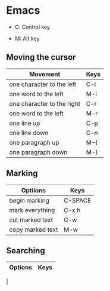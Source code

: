 # Emacs

- C: Control key

- M: Alt key

## Moving the cursor

| Movement | Keys |
| --- | --- |
| one character to the left | C-l |
| one word to the left | M-l |
| one character to the right | C-r |
| one word to the left | M-r |
| one line up | C-p |
| one line down | C-n |
| one paragraph up | M-{ |
| one paragraph down | M-} |

## Marking

| Optiions | Keys |
| --- | --- |
| begin marking | C-SPACE |
| mark everything | C-x h |
| cut marked text | C-w |
| copy marked text | M-w |

## Searching
| Options | Keys |
| --- | --- |
|